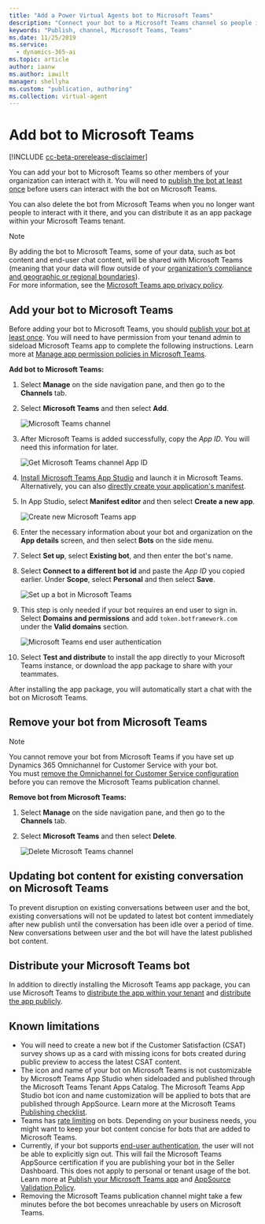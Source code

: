 ```yaml
---
title: "Add a Power Virtual Agents bot to Microsoft Teams"
description: "Connect your bot to a Microsoft Teams channel so people in your organization can interact with it."
keywords: "Publish, channel, Microsoft Teams, Teams"
ms.date: 11/25/2019
ms.service:
  - dynamics-365-ai
ms.topic: article
author: iaanw
ms.author: iawilt
manager: shellyha
ms.custom: "publication, authoring"
ms.collection: virtual-agent
---
```


# Add bot to Microsoft Teams

[!INCLUDE [cc-beta-prerelease-disclaimer](includes/cc-beta-prerelease-disclaimer.md)]

You can add your bot to Microsoft Teams so other members of your organization can interact with it. You will need to [publish the bot at least once](publication-fundamentals-publish-channels.md#publish-the-latest-bot-content) before users can interact with the bot on Microsoft Teams.

You can also delete the bot from Microsoft Teams when you no longer want people to interact with it there, and you can distribute it as an app package within your Microsoft Teams tenant.

> [!NOTE]
> By adding the bot to Microsoft Teams, some of your data, such as bot content and end-user chat content, will be shared with Microsoft Teams (meaning that your data will flow outside of your [organization’s compliance and geographic or regional boundaries](data-location.md)). <br/>
> For more information, see the [Microsoft Teams app privacy policy](/MicrosoftTeams/app-permissions).

## Add your bot to Microsoft Teams

Before adding your bot to Microsoft Teams, you should [publish your bot at least once](publication-fundamentals-publish-channels.md#publish-the-latest-bot-content).  You will need to have permission from your tenand admin to sideload Microsoft Teams app to complete the following instructions.  Learn more at [Manage app permission policies in Microsoft Teams](https://docs.microsoft.com/en-us/microsoftteams/teams-app-permission-policies).

**Add bot to Microsoft Teams:**

1. Select **Manage** on the side navigation pane, and then go to the **Channels** tab.

2. Select **Microsoft Teams** and then select **Add**.

   ![Microsoft Teams channel](media/channel-teams-add-channel.png)

3. After Microsoft Teams is added successfully, copy the *App ID*. You will need this information for later.

   ![Get Microsoft Teams channel App ID](media/channel-teams-get-app-id.png)

4. [Install Microsoft Teams App Studio](/microsoftteams/platform/get-started/get-started-app-studio) and launch it in Microsoft Teams. Alternatively, you can also [directly create your application's manifest](/microsoftteams/platform/resources/schema/manifest-schema).

5. In App Studio, select **Manifest editor** and then select **Create a new app**.

   ![Create new Microsoft Teams app](media/channel-teams-create-new-teams-app.png)

6. Enter the necessary information about your bot and organization on the **App details** screen, and then select **Bots** on the side menu. 

7. Select **Set up**, select **Existing bot**, and then enter the bot's name.

8. Select **Connect to a different bot id** and paste the *App ID* you copied earlier. Under **Scope**, select **Personal** and then select **Save**.

   ![Set up a bot in Microsoft Teams](media/channel-teams-set-up-a-bot.png)

9. This step is only needed if your bot requires an end user to sign in. Select **Domains and permissions** and add `token.botframework.com` under the **Valid domains** section.

   ![Microsoft Teams end user authentication](media/channel-teams-end-user-auth.png)

10. Select **Test and distribute** to install the app directly to your Microsoft Teams instance, or download the app package to share with your teammates.

After installing the app package, you will automatically start a chat with the bot on Microsoft Teams.


## Remove your bot from Microsoft Teams

   > [!NOTE]
   > You cannot remove your bot from Microsoft Teams if you have set up Dynamics 365 Omnichannel for Customer Service with your bot. <br/> 
   > You must [remove the Omnichannel for Customer Service configuration](configuration-hand-off-omnichannel.md#remove-omnichannel-for-customer-service-connection) before you can remove the Microsoft Teams publication channel. 

**Remove bot from Microsoft Teams:**

1. Select **Manage** on the side navigation pane, and then go to the **Channels** tab.

2. Select **Microsoft Teams** and then select **Delete**.

   ![Delete Microsoft Teams channel](media/channel-teams-delete-channel.png)

## Updating bot content for existing conversation on Microsoft Teams
To prevent disruption on existing conversations between user and the bot, existing conversations will not be updated to latest bot content immediately after new publish until the conversation has been idle over a period of time.  New conversations between user and the bot will have the latest published bot content.

## Distribute your Microsoft Teams bot

In addition to directly installing the Microsoft Teams app package, you can use Microsoft Teams to [distribute the app within your tenant](/microsoftteams/tenant-apps-catalog-teams) and [distribute the app publicly](/microsoftteams/platform/publishing/apps-publish). 


## Known limitations
- You will need to create a new bot if the Customer Satisfaction (CSAT) survey shows up as a card with missing icons for bots created during public preview to access the latest CSAT content.
- The icon and name of your bot on Microsoft Teams is not customizable by Microsoft Teams App Studio when sideloaded and published through the Microsoft Teams Tenant Apps Catalog. The Microsoft Teams App Studio bot icon and name customization will be applied to bots that are published through AppSource. Learn more at the Microsoft Teams [Publishing checklist](/microsoftteams/platform/publishing/office-store-checklist).
- Teams has [rate limiting](/microsoftteams/platform/concepts/bots/rate-limit) on bots. Depending on your business needs, you might want to keep your bot content concise for bots that are added to Microsoft Teams.
- Currently, if your bot supports [end-user authentication](advanced-end-user-authentication.md), the user will not be able to explicitly sign out. This will fail the Microsoft Teams AppSource certification if you are publishing your bot in the Seller Dashboard. This does not apply to personal or tenant usage of the bot. Learn more at [Publish your Microsoft Teams app](/microsoftteams/platform/publishing/apps-publish) and [AppSource Validation Policy](/office/dev/store/validation-policies).
- Removing the Microsoft Teams publication channel might take a few minutes before the bot becomes unreachable by users on Microsoft Teams.
